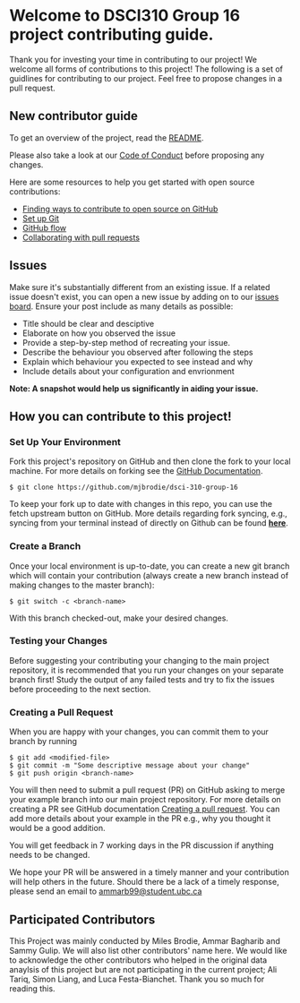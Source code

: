 # Welcome to DSCI310 Group 16 project contributing guide.
Thank you for investing your time in contributing to our project! We welcome all forms of contributions to this project! The following is a set of guidlines for contributing to our project. Feel free to propose changes in a pull request.

## New contributor guide
To get an overview of the project, read the [README](README.md). 

Please also take a look at our [Code of Conduct](CODE_OF_CONDUCT.md) before proposing any changes.

Here are some resources to help you get started with open source contributions:

- [Finding ways to contribute to open source on GitHub](https://docs.github.com/en/get-started/exploring-projects-on-github/finding-ways-to-contribute-to-open-source-on-github)
- [Set up Git](https://docs.github.com/en/get-started/quickstart/set-up-git)
- [GitHub flow](https://docs.github.com/en/get-started/quickstart/github-flow)
- [Collaborating with pull requests](https://docs.github.com/en/github/collaborating-with-pull-requests)


## Issues
Make sure it's substantially different from an existing issue. If a related issue doesn't exist, you can open a new issue by adding on to our [issues board](https://github.com/mjbrodie/dsci-310-group-16/issues). Ensure your post include as many details as possible:

- Title should be clear and desciptive
- Elaborate on how you observed the issue
- Provide a step-by-step method of recreating your issue.
- Describe the behaviour you observed after following the steps
- Explain which behaviour you expected to see instead and why
- Include details about your configuration and envrionment

**Note: A snapshot would help us significantly in aiding your issue.**

## How you can contribute to this project!

### Set Up Your Environment
Fork this project's repository on GitHub and then clone the fork to your local machine. For more details on forking see the [GitHub
Documentation](https://help.github.com/en/articles/fork-a-repo).
```
$ git clone https://github.com/mjbrodie/dsci-310-group-16
```

To keep your fork up to date with changes in this repo, you can use the fetch upstream button on GitHub. More details regarding fork syncing, e.g., syncing from your terminal instead of directly on Github can be found [**here**](https://docs.github.com/en/pull-requests/collaborating-with-pull-requests/working-with-forks/syncing-a-fork). 

### Create a Branch

Once your local environment is up-to-date, you can create a new git branch which will contain your contribution (always create a new branch instead of making changes to the master branch):
```
$ git switch -c <branch-name>
```
With this branch checked-out, make your desired changes.


### Testing your Changes

Before suggesting your contributing your changing to the main project repository, it is recommended that you run your changes on your separate branch first! Study the output of any failed tests and try to fix the issues before proceeding to the next section.

### Creating a Pull Request

When you are happy with your changes, you can commit them to your branch by running
```
$ git add <modified-file>
$ git commit -m "Some descriptive message about your change"
$ git push origin <branch-name>
```
You will then need to submit a pull request (PR) on GitHub asking to merge your example branch into our main project repository. For more details on creating a PR see GitHub documentation [Creating a pull request](https://help.github.com/en/articles/creating-a-pull-request). You can add more details about your example in the PR e.g., why you thought it would be a good addition.  

You will get feedback in 7 working days in the PR discussion if anything needs to be changed. 

We hope your PR will be answered in a timely manner and your contribution will help others in the future. Should there be a lack of a timely response, please send an email to ammarb99@student.ubc.ca

## Participated Contributors
This Project was mainly conducted by Miles Brodie, Ammar Bagharib and Sammy Gulip. We will also list other contributors' name here. We would like to acknowledge the other contributors who helped in the original data anaylsis of this project but are not participating in the current project; Ali Tariq, Simon Liang, and Luca Festa-Bianchet.  Thank you so much for reading this.




